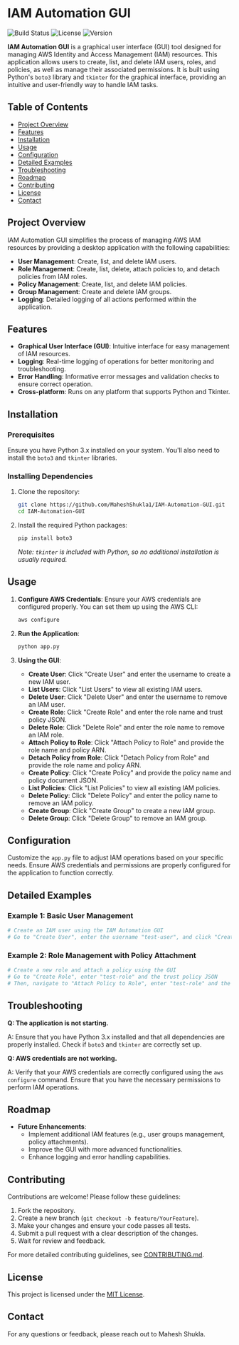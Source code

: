 # IAM Automation GUI

![Build Status](https://img.shields.io/github/workflow/status/MaheshShukla1/IAM-Automation-GUI/CI)
![License](https://img.shields.io/github/license/MaheshShukla1/IAM-Automation-GUI)
![Version](https://img.shields.io/github/release/MaheshShukla1/IAM-Automation-GUI)

**IAM Automation GUI** is a graphical user interface (GUI) tool designed for managing AWS Identity and Access Management (IAM) resources. This application allows users to create, list, and delete IAM users, roles, and policies, as well as manage their associated permissions. It is built using Python's `boto3` library and `tkinter` for the graphical interface, providing an intuitive and user-friendly way to handle IAM tasks.

## Table of Contents

- [Project Overview](#project-overview)
- [Features](#features)
- [Installation](#installation)
- [Usage](#usage)
- [Configuration](#configuration)
- [Detailed Examples](#detailed-examples)
- [Troubleshooting](#troubleshooting)
- [Roadmap](#roadmap)
- [Contributing](#contributing)
- [License](#license)
- [Contact](#contact)

## Project Overview

IAM Automation GUI simplifies the process of managing AWS IAM resources by providing a desktop application with the following capabilities:

- **User Management**: Create, list, and delete IAM users.
- **Role Management**: Create, list, delete, attach policies to, and detach policies from IAM roles.
- **Policy Management**: Create, list, and delete IAM policies.
- **Group Management**: Create and delete IAM groups.
- **Logging**: Detailed logging of all actions performed within the application.

## Features

- **Graphical User Interface (GUI)**: Intuitive interface for easy management of IAM resources.
- **Logging**: Real-time logging of operations for better monitoring and troubleshooting.
- **Error Handling**: Informative error messages and validation checks to ensure correct operation.
- **Cross-platform**: Runs on any platform that supports Python and Tkinter.

## Installation

### Prerequisites

Ensure you have Python 3.x installed on your system. You'll also need to install the `boto3` and `tkinter` libraries.

### Installing Dependencies

1. Clone the repository:

    ```bash
    git clone https://github.com/MaheshShukla1/IAM-Automation-GUI.git
    cd IAM-Automation-GUI
    ```

2. Install the required Python packages:

    ```bash
    pip install boto3
    ```

    _Note: `tkinter` is included with Python, so no additional installation is usually required._

## Usage

1. **Configure AWS Credentials**: Ensure your AWS credentials are configured properly. You can set them up using the AWS CLI:

    ```bash
    aws configure
    ```

2. **Run the Application**:

    ```bash
    python app.py
    ```

3. **Using the GUI**:

    - **Create User**: Click "Create User" and enter the username to create a new IAM user.
    - **List Users**: Click "List Users" to view all existing IAM users.
    - **Delete User**: Click "Delete User" and enter the username to remove an IAM user.
    - **Create Role**: Click "Create Role" and enter the role name and trust policy JSON.
    - **Delete Role**: Click "Delete Role" and enter the role name to remove an IAM role.
    - **Attach Policy to Role**: Click "Attach Policy to Role" and provide the role name and policy ARN.
    - **Detach Policy from Role**: Click "Detach Policy from Role" and provide the role name and policy ARN.
    - **Create Policy**: Click "Create Policy" and provide the policy name and policy document JSON.
    - **List Policies**: Click "List Policies" to view all existing IAM policies.
    - **Delete Policy**: Click "Delete Policy" and enter the policy name to remove an IAM policy.
    - **Create Group**: Click "Create Group" to create a new IAM group.
    - **Delete Group**: Click "Delete Group" to remove an IAM group.

## Configuration

Customize the `app.py` file to adjust IAM operations based on your specific needs. Ensure AWS credentials and permissions are properly configured for the application to function correctly.

## Detailed Examples

### Example 1: Basic User Management

```python
# Create an IAM user using the IAM Automation GUI
# Go to "Create User", enter the username "test-user", and click "Create"
```
### Example 2: Role Management with Policy Attachment

```python
# Create a new role and attach a policy using the GUI
# Go to "Create Role", enter "test-role" and the trust policy JSON
# Then, navigate to "Attach Policy to Role", enter "test-role" and the policy ARN
```


## Troubleshooting

**Q: The application is not starting.**

A: Ensure that you have Python 3.x installed and that all dependencies are properly installed. Check if `boto3` and `tkinter` are correctly set up.

**Q: AWS credentials are not working.**

A: Verify that your AWS credentials are correctly configured using the `aws configure` command. Ensure that you have the necessary permissions to perform IAM operations.

## Roadmap

- **Future Enhancements**:
    - Implement additional IAM features (e.g., user groups management, policy attachments).
    - Improve the GUI with more advanced functionalities.
    - Enhance logging and error handling capabilities.

## Contributing

Contributions are welcome! Please follow these guidelines:

1. Fork the repository.
2. Create a new branch (`git checkout -b feature/YourFeature`).
3. Make your changes and ensure your code passes all tests.
4. Submit a pull request with a clear description of the changes.
5. Wait for review and feedback.

For more detailed contributing guidelines, see [CONTRIBUTING.md](https://github.com/MaheshShukla1/CONTRIBUTING.md).

## License

This project is licensed under the [MIT License](LICENSE).

## Contact

For any questions or feedback, please reach out to Mahesh Shukla.
